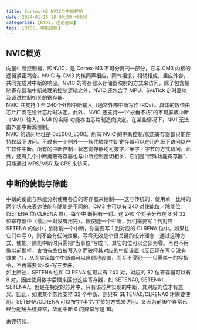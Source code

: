 ```yaml
---
title: Cortex-M3 NVIC与中断控制
date: 2024-01-15 18:00:00 +0800
categories: [RTOS, 理论基础]
tags: [RTOS, 中断控制]
---
```


## NVIC概览

向量中断控制器，即NVIC，是 Cortex-M3 不可分离的一部分，它与 CM3 内核的逻辑紧密耦合。NVIC 与 CM3 内核同声相应，同气相求，相辅相成，里应外合，共同完成对中断的响应。NVIC 的寄存器以存储器映射的方式来访问，除了包含控制寄存器和中断处理的控制逻辑之外，NVIC 还包含了 MPU、SysTick 定时器以及调试控制相关的寄存器。  
NVIC 共支持 1 至 240个外部中断输入（通常外部中断写作 IRQs）。具体的数值由芯片厂商在设计芯片时决定。此外，NVIC 还支持一个“永垂不朽”的不可屏蔽中断（NMI）输入。NMI 的实际
功能亦由芯片制造商决定。在某些情况下，NMI 无法由外部中断源控制。   
NVIC 的访问地址是 0xE000_E000。所有 NVIC 的中断控制/状态寄存器都只能在特权级下访问。不过有一个例外——软件触发中断寄存器可以在用户级下访问以产生软件中断。所有的中断控制／状态寄存器均可按字／半字／字节的方式访问。此外，还有几个中断掩蔽寄存器也与中断控制密切相关，它们是“特殊功能寄存器”，只能通过 MRS/MSR 及 CPS 来访问。

## 中断的使能与除能

中断的使能与除能分别使用各自的寄存器来控制——这与传统的，使用单一比特的两个状态来表达使能与除能是不同的。CM3 中可以有 240 对使能位／除能位(SETENA 位/CLRENA 位)，每个中
断拥有一对。这 240 个对子分布在 8 对 32 位寄存器中（最后一对没有用完）。欲使能一个中断，我们需要写 1 到对应 SETENA 的位中；欲除能一个中断，你需要写 1 到对应的 CLRENA 位中。如果往它们中写 0，则不会有任何效果。写零无效是个很关键的设计理念：通过这种方式，使能／除能中断时只需把“当事位”写成 1，其它的位可以全部为零。再也不用像以前那样，害怕有些位被写入0 而破坏其对应的中断设置（反正现在写 0 没有效果了），从而实现每个中断都可以自顾地设置，而互不侵犯——只需单一的写指令，不再需要读-改-写三步曲。     
如上所述，SETENA 位和 CLRENA 位可以有 240 对，对应的 32 位寄存器可以有 8 对，因此使用数字后缀来区分这些寄存器，如 SETENA0, SETENA1…SETENA7。但是在特定的芯片中，只有该芯片实现的中断，其对应的位才有意义。因此，如果某个芯片支持 32 个中断，则只有 SETENA0/CLRENA0 才需要使用。SETENA/CLRENA 可以按字/半字/字节的方式来访问。又因为前16个异常已经分配给系统异常，故而中断 0 的异常号是 16。


未完待续...